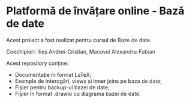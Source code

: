 # Platformă de învățare online - Bază de date
Acest proiect a fost realizat pentru cursul de Baze de date.

Coechipieri: Ilieș Andrei-Cristian, Macovei Alexandru-Fabian

Acest repository conține:
* Documentație în format LaTeX;
* Exemple de interogări, views și inner joins pe baza de date;
* Fișier pentru backup-ul bazei de date;
* Fișier în format .drawio cu diagrama bazei de date.
